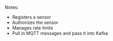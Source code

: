 
Notes:
* Registers a sensor
* Authorizes the sensor
* Manages rate limits
* Pull in MQTT messages and pass it into Kafka 